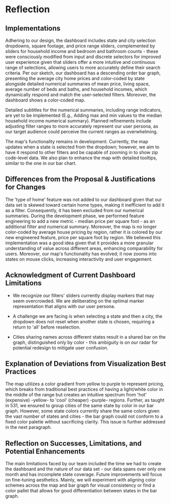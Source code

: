 # Reflection

## Implementations

Adhering to our design, the dashboard includes state and city selection dropdowns, square footage, and price range sliders, complemented by sliders for household income and bedroom and bathroom counts - these were consciously modified from input and discrete selectors for improved user experience given that sliders offer a more intuitive and continuous range of selections, allowing users to more accurately define their search criteria. Per our sketch, our dashboard has a descending order bar graph, presenting the average city home prices and color-coded by state alongside detailed numerical summaries of mean price, living space, average number of beds and baths, and household incomes, which dynamically respond and match the user-selected filters. Moreover, the dashboard shows a color-coded map.

Detailed subtitles for the numerical summaries, including range indicators, are yet to be implemented (E.g., Adding max and min values to the median household income numerical summary). Planned refinements include adjusting filter ranges to more accurately represent our user persona, as our target audience could perceive the current ranges as overwhelming.

The map's functionality remains in development. Currently, the map updates when a state is selected from the dropdown; however, we aim to have it respond to other filters and be capable of zooming in to show zip code-level data. We also plan to enhance the map with detailed tooltips, similar to the one in our bar chart.

## Differences from the Proposal & Justifications for Changes

The 'type of home' feature was not added to our dashboard given that our data set is skewed toward certain home types, making it inefficient to add it as a filter. Consequently, it has been excluded from our numerical summaries. During the development phase, we performed feature engineering to add a new metric - median price per square foot - as an additional filter and numerical summary. Moreover, the map is no longer color-coded by average house pricing by region, rather it is colored by our new engineered feature, price per square foot by region. We believed this implementation was a good idea given that it provides a more granular understanding of value across different areas, enhancing comparability for users. Moreover, our map's functionality has evolved; it now zooms into states on mouse clicks, increasing interactivity and user engagement. 

## Acknowledgment of Current Dashboard Limitations

-   We recognize our filters' sliders currently display markers that may seem overcrowded. We are deliberating on the optimal marker representation that aligns with our user persona. 

-   A challenge we are facing is when selecting a state and then a city, the dropdown does not reset when another state is chosen, requiring a return to 'all' before reselection.

-   Cities sharing names across different states result in a shared bar on the graph, distinguished only by color - this ambiguity is on our radar for potential redesign to mitigate user confusion. 

## Explanation of Deviations from Visualization Best Practices

The map utilizes a color gradient from yellow to purple to represent pricing, which breaks from traditional best practices of having a light/white color in the middle of the range but creates an intuitive spectrum from 'hot' (expensive) -yellow- to 'cool' (cheaper) -purple- regions. Further, as taught in 531, we ensured to group cities of the same state by color in our bar graph. However, some state colors currently share the same colors given the vast number of states and cities - the bar graph could not conform to a fixed color palette without sacrificing clarity. This issue is further addressed in the next paragraph. 

## Reflection on Successes, Limitations, and Potential Enhancements

The main limitations faced by our team included the time we had to create the dashboard and the nature of our data set - our data spans over only one month and has incomplete state coverage. Future improvements will focus on fine-tuning aesthetics. Mainly, we will experiment with aligning color schemes across the map and bar graph for visual consistency or find a color pallet that allows for good differentiation between states in the bar graph.
